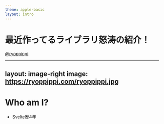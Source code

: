 ```yaml
---
theme: apple-basic
layout: intro
---
```


# 最近作ってるライブラリ怒涛の紹介！

<div class="absolute bottom-10">
  <span class="font-700">
    <a href="https://github.com/ryoppippi" target="_blank">@ryoppippi</a>
  </span>
</div>

---
layout: image-right
image: https://ryoppippi.com/ryoppippi.jpg
---

# Who am I?

- Svelte歴4年

